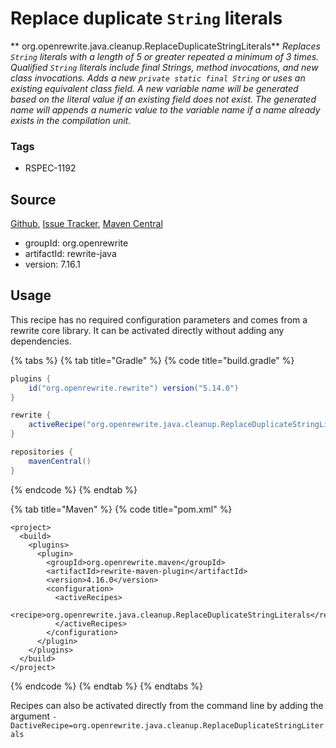 # Replace duplicate `String` literals

** org.openrewrite.java.cleanup.ReplaceDuplicateStringLiterals**
_Replaces `String` literals with a length of 5 or greater repeated a minimum of 3 times. Qualified `String` literals include final Strings, method invocations, and new class invocations. Adds a new `private static final String` or uses an existing equivalent class field. A new variable name will be generated based on the literal value if an existing field does not exist. The generated name will appends a numeric value to the variable name if a name already exists in the compilation unit._

### Tags

* RSPEC-1192

## Source

[Github](https://github.com/openrewrite/rewrite), [Issue Tracker](https://github.com/openrewrite/rewrite/issues), [Maven Central](https://search.maven.org/artifact/org.openrewrite/rewrite-java/7.16.1/jar)

* groupId: org.openrewrite
* artifactId: rewrite-java
* version: 7.16.1


## Usage

This recipe has no required configuration parameters and comes from a rewrite core library. It can be activated directly without adding any dependencies.

{% tabs %}
{% tab title="Gradle" %}
{% code title="build.gradle" %}
```groovy
plugins {
    id("org.openrewrite.rewrite") version("5.14.0")
}

rewrite {
    activeRecipe("org.openrewrite.java.cleanup.ReplaceDuplicateStringLiterals")
}

repositories {
    mavenCentral()
}

```
{% endcode %}
{% endtab %}

{% tab title="Maven" %}
{% code title="pom.xml" %}
```markup
<project>
  <build>
    <plugins>
      <plugin>
        <groupId>org.openrewrite.maven</groupId>
        <artifactId>rewrite-maven-plugin</artifactId>
        <version>4.16.0</version>
        <configuration>
          <activeRecipes>
            <recipe>org.openrewrite.java.cleanup.ReplaceDuplicateStringLiterals</recipe>
          </activeRecipes>
        </configuration>
      </plugin>
    </plugins>
  </build>
</project>
```
{% endcode %}
{% endtab %}
{% endtabs %}

Recipes can also be activated directly from the command line by adding the argument `-DactiveRecipe=org.openrewrite.java.cleanup.ReplaceDuplicateStringLiterals`

